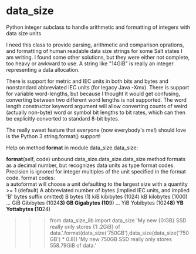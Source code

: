# data_size
Python integer subclass to handle arithmetic and formatting of integers with data size units

I need this class to provide parsing, arithmetic and comparison oprations, and formatting of human readable data size strings for some Salt states I am writing. I found some other solutions, but they were either not complete, too heavy or awkward to use. A string like "14GiB" is really an integer representing a data allocation.

There is support for metric and IEC units in both bits and bytes and nonstandard abbreviated IEC units (for legacy Java -Xmx). There is support for variable word-lengths, but because I thought it would get confusing, converting between two different word lengths is not supported. The word length constructor keyword argument will allow converting counts of weird (actually non-byte) word or symbol bit lengths to bit rates, which can then be explicitly converted to standard 8-bit bytes.

The really sweet feature that everyone (now everybody's me!) should love is the Python 3 string.format() support!

Help on method __format__ in module data_size.data_size:

__format__(self, code) unbound data_size.data_size.data_size method
    formats as a decimal number, but recognizes data units as type format codes.
    Precision is ignored for integer multiples of the unit specified in the format code.
    format codes:  
    a    autoformat will choose a unit defaulting to the largest
          size with a quantity >= 1 (default)
    A    abbreviated number of bytes (implied IEC units, and implied 'B' bytes suffix omitted)
    B    bytes      (1)
    kiB  kibibytes  (1024)
    kB   kilobytes  (1000)
    ...
    GiB  Gibibytes  (1024**3)
    GB   Gigabytes  (10**9)
    ...
    YiB  Yobibytes  (1024**8)
    YB   Yottabytes (10**24)

>>> from data_size_lib import data_size
>>> 'My new {0:GB} SSD really only stores {1:.2GiB} of data.'.format(data_size('750GB'),data_size(data_size('750GB') * 0.8))
'My new 750GB SSD really only stores 558.79GiB of data.'
>>>
